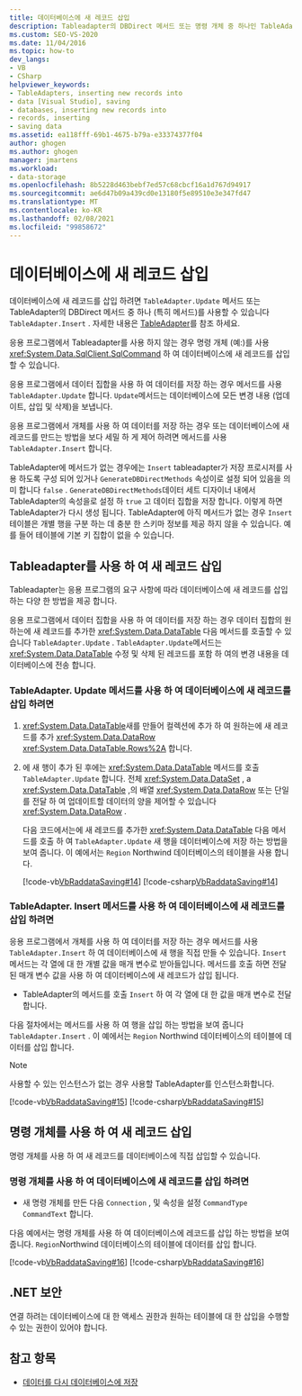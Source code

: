 ```yaml
---
title: 데이터베이스에 새 레코드 삽입
description: Tableadapter의 DBDirect 메서드 또는 명령 개체 중 하나인 TableAdapter. Update 메서드를 사용 하 여 데이터베이스에 새 레코드를 삽입 합니다.
ms.custom: SEO-VS-2020
ms.date: 11/04/2016
ms.topic: how-to
dev_langs:
- VB
- CSharp
helpviewer_keywords:
- TableAdapters, inserting new records into
- data [Visual Studio], saving
- databases, inserting new records into
- records, inserting
- saving data
ms.assetid: ea118fff-69b1-4675-b79a-e33374377f04
author: ghogen
ms.author: ghogen
manager: jmartens
ms.workload:
- data-storage
ms.openlocfilehash: 8b5228d463bebf7ed57c68cbcf16a1d767d94917
ms.sourcegitcommit: ae6d47b09a439cd0e13180f5e89510e3e347fd47
ms.translationtype: MT
ms.contentlocale: ko-KR
ms.lasthandoff: 02/08/2021
ms.locfileid: "99858672"
---
```

# <a name="insert-new-records-into-a-database"></a>데이터베이스에 새 레코드 삽입

데이터베이스에 새 레코드를 삽입 하려면 `TableAdapter.Update` 메서드 또는 TableAdapter의 DBDirect 메서드 중 하나 (특히 메서드)를 사용할 수 있습니다 `TableAdapter.Insert` . 자세한 내용은 [TableAdapter](../data-tools/create-and-configure-tableadapters.md)를 참조 하세요.

응용 프로그램에서 Tableadapter를 사용 하지 않는 경우 명령 개체 (예:)를 사용  <xref:System.Data.SqlClient.SqlCommand> 하 여 데이터베이스에 새 레코드를 삽입할 수 있습니다.

응용 프로그램에서 데이터 집합을 사용 하 여 데이터를 저장 하는 경우 메서드를 사용 `TableAdapter.Update` 합니다. `Update`메서드는 데이터베이스에 모든 변경 내용 (업데이트, 삽입 및 삭제)을 보냅니다.

응용 프로그램에서 개체를 사용 하 여 데이터를 저장 하는 경우 또는 데이터베이스에 새 레코드를 만드는 방법을 보다 세밀 하 게 제어 하려면 메서드를 사용 `TableAdapter.Insert` 합니다.

TableAdapter에 메서드가 없는 경우에는 `Insert` tableadapter가 저장 프로시저를 사용 하도록 구성 되어 있거나 `GenerateDBDirectMethods` 속성이로 설정 되어 있음을 의미 합니다 `false` . `GenerateDBDirectMethods`데이터 세트 디자이너 내에서 TableAdapter의 속성을로 설정 하 `true` 고 데이터 집합을 저장 합니다.  이렇게 하면 TableAdapter가 다시 생성 됩니다. TableAdapter에 아직 메서드가 없는 경우 `Insert` 테이블은 개별 행을 구분 하는 데 충분 한 스키마 정보를 제공 하지 않을 수 있습니다. 예를 들어 테이블에 기본 키 집합이 없을 수 있습니다.

## <a name="insert-new-records-by-using-tableadapters"></a>Tableadapter를 사용 하 여 새 레코드 삽입

Tableadapter는 응용 프로그램의 요구 사항에 따라 데이터베이스에 새 레코드를 삽입 하는 다양 한 방법을 제공 합니다.

응용 프로그램에서 데이터 집합을 사용 하 여 데이터를 저장 하는 경우 데이터 집합의 원하는에 새 레코드를 추가한 <xref:System.Data.DataTable> 다음 메서드를 호출할 수 있습니다 `TableAdapter.Update` . `TableAdapter.Update`메서드는 <xref:System.Data.DataTable> 수정 및 삭제 된 레코드를 포함 하 여의 변경 내용을 데이터베이스에 전송 합니다.

### <a name="to-insert-new-records-into-a-database-by-using-the-tableadapterupdate-method"></a>TableAdapter. Update 메서드를 사용 하 여 데이터베이스에 새 레코드를 삽입 하려면

1. <xref:System.Data.DataTable>새를 만들어 컬렉션에 추가 하 여 원하는에 새 레코드를 추가 <xref:System.Data.DataRow> <xref:System.Data.DataTable.Rows%2A> 합니다.

2. 에 새 행이 추가 된 후에는 <xref:System.Data.DataTable> 메서드를 호출 `TableAdapter.Update` 합니다. 전체 <xref:System.Data.DataSet> , a <xref:System.Data.DataTable> ,의 배열 <xref:System.Data.DataRow> 또는 단일를 전달 하 여 업데이트할 데이터의 양을 제어할 수 있습니다 <xref:System.Data.DataRow> .

   다음 코드에서는에 새 레코드를 추가한 <xref:System.Data.DataTable> 다음 메서드를 호출 하 여 `TableAdapter.Update` 새 행을 데이터베이스에 저장 하는 방법을 보여 줍니다. 이 예에서는 `Region` Northwind 데이터베이스의 테이블을 사용 합니다.

   [!code-vb[VbRaddataSaving#14](../data-tools/codesnippet/VisualBasic/insert-new-records-into-a-database_1.vb)]
   [!code-csharp[VbRaddataSaving#14](../data-tools/codesnippet/CSharp/insert-new-records-into-a-database_1.cs)]

### <a name="to-insert-new-records-into-a-database-by-using-the-tableadapterinsert-method"></a>TableAdapter. Insert 메서드를 사용 하 여 데이터베이스에 새 레코드를 삽입 하려면

응용 프로그램에서 개체를 사용 하 여 데이터를 저장 하는 경우 메서드를 사용 `TableAdapter.Insert` 하 여 데이터베이스에 새 행을 직접 만들 수 있습니다. `Insert`메서드는 각 열에 대 한 개별 값을 매개 변수로 받아들입니다. 메서드를 호출 하면 전달 된 매개 변수 값을 사용 하 여 데이터베이스에 새 레코드가 삽입 됩니다.

- TableAdapter의 메서드를 호출 `Insert` 하 여 각 열에 대 한 값을 매개 변수로 전달 합니다.

다음 절차에서는 메서드를 사용 하 여 행을 삽입 하는 방법을 보여 줍니다 `TableAdapter.Insert` . 이 예에서는 `Region` Northwind 데이터베이스의 테이블에 데이터를 삽입 합니다.

> [!NOTE]
> 사용할 수 있는 인스턴스가 없는 경우 사용할 TableAdapter를 인스턴스화합니다.

[!code-vb[VbRaddataSaving#15](../data-tools/codesnippet/VisualBasic/insert-new-records-into-a-database_2.vb)]
[!code-csharp[VbRaddataSaving#15](../data-tools/codesnippet/CSharp/insert-new-records-into-a-database_2.cs)]

## <a name="insert-new-records-by-using-command-objects"></a>명령 개체를 사용 하 여 새 레코드 삽입

명령 개체를 사용 하 여 새 레코드를 데이터베이스에 직접 삽입할 수 있습니다.

### <a name="to-insert-new-records-into-a-database-by-using-command-objects"></a>명령 개체를 사용 하 여 데이터베이스에 새 레코드를 삽입 하려면

- 새 명령 개체를 만든 다음 `Connection` , 및 속성을 설정 `CommandType` `CommandText` 합니다.

다음 예에서는 명령 개체를 사용 하 여 데이터베이스에 레코드를 삽입 하는 방법을 보여 줍니다. `Region`Northwind 데이터베이스의 테이블에 데이터를 삽입 합니다.

[!code-vb[VbRaddataSaving#16](../data-tools/codesnippet/VisualBasic/insert-new-records-into-a-database_3.vb)]
[!code-csharp[VbRaddataSaving#16](../data-tools/codesnippet/CSharp/insert-new-records-into-a-database_3.cs)]

## <a name="net-security"></a>.NET 보안

연결 하려는 데이터베이스에 대 한 액세스 권한과 원하는 테이블에 대 한 삽입을 수행할 수 있는 권한이 있어야 합니다.

## <a name="see-also"></a>참고 항목

- [데이터를 다시 데이터베이스에 저장](../data-tools/save-data-back-to-the-database.md)
